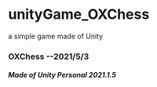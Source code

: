# unityGame_OXChess
a simple game made of Unity

### OXChess --2021/5/3
##### Made of Unity Personal  2021.1.5

